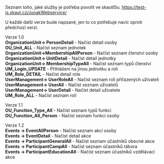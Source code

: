 Seznam toho, jaké služby je potřeba povolit ve skautISu. https://test-is.skaut.cz/JunakWebservice/

U každé další verze bude napsané, jen to co potřebuje navíc oproti předchozí verzi.

Verze 1.0
<br>
<b>OrganizationUnit-> PersonDetail</b> - Načíst detail osoby
<br>
<b>OU_Unit_ALL</b> - Načíst seznam jednotek
<br>
<b>OrganizationUnit->MembershipAllPerson</b> - Načíst seznam členství osoby
<br>
<b>OrganizationUnit-> UnitDetail</b> - Načíst detail jednotky
<br>
<b>OrganizationUnit-> MembershipTypeAll</b> - Načíst seznam typů členství 
<br>
<b>UM_Login_UPDATE</b> - Přihlášení na jinou jednotku a roli
<br>
<b>UM_Role_DETAIL</b> - Načíst detail role
<br>
<b>UserManagement-> UserRoleAll</b> - Načíst seznam rolí přiřazených uživateli
<br>
<b>UserManagement-> UserAll</b> - Načíst seznam uživatelů
<br>
<b>UserManagement-> UserDetail</b> - Načíst detail uživatele
<br>
<b>UM_Role_ALL</b> - Načíst seznam rolí

Verze 1.1
<br>
<b>OU_Function_Type_All</b> - Načíst seznam typů funkcí
<br>
<b>OU_Function_All_Person</b> - Načíst seznam funkcí osoby

Verze 1.2
<br>
<b>Events -> EventAllPerson</b> - Načíst seznam akcí osoby
<br>
<b>Events -> EventDetail</b> - Načíst detail akce 
<br>
<b>Events -> ParticipantGeneralAll</b> - Načíst seznam účastníků obecné akce
<br>
<b>Events -> ParticipantCampAll</b> - Načíst seznam účastníků tábora 
<br>
<b>Events -> ParticipantEducationAll</b> - Načíst seznam účastníků vzdělávací akce
